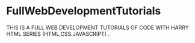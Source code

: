 # FullWebDevelopmentTutorials
THIS IS A FULL WEB DEVELOPMENT TUTORIALS OF CODE WITH HARRY HTML SERIES (HTML,CSS.JAVASCRIPT) .
